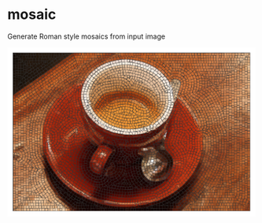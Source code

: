 # mosaic
Generate Roman style mosaics from input image

![example mosaic](assets/00_coffee_ht5_n7061.png)
